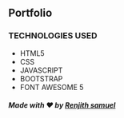 
## Portfolio 


### TECHNOLOGIES USED
* HTML5
* CSS
* JAVASCRIPT
* BOOTSTRAP
* FONT AWESOME 5


##### Made with ❤ by <a href="https://github.com/renjithsamuel">Renjith samuel</a>


